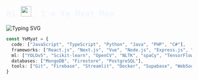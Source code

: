 <h2 style="font-family: 'Fira Code', monospace; font-size: 22px; color: #f0f6fc;">
  Hi <img src="https://media.giphy.com/media/hvRJCLFzcasrR4ia7z/giphy.gif" width="28">, I'm Ye Myat Moe
</h2>
<p>
  <img src="https://readme-typing-svg.herokuapp.com?font=Fira+Code&size=22&pause=200&color=F0F6FC&width=435&lines=Full-Stack+Developer;ML+%2F+AI+Explorer;Dest" alt="Typing SVG" />
</p>



```ts
const YeMyat = {
  code: ["JavaScript", "TypeScript", "Python", "Java", "PHP", "C#"],
  frameworks: ["React.js", "Next.js", "Vue", "Node.js", "Express.js", "Laravel", "Flask"],
  ml: ["YOLOv5", "Scikit-learn", "OpenCV", "NLTK", "spaCy", "TensorFlow", "PyTorch", "SHAP", "LIME",],
  databases: ["MongoDB", "Firestore", "PostgreSQL"],
  tools: ["Git", "Firebase", "Streamlit", "Docker", "Supabase", "WebSocket", "Vercel", "Unity"],
}

